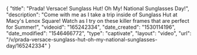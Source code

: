 {
    "title": "Prada! Versace! Sunglass Hut! Oh My! National Sunglasses Day!",
    "description": "Come with me as I take a trip inside of Sunglass Hut at Macy's Lenox Square! Watch as I try on these killer frames that are perfect for Summer!",
    "videoid": "165242334",
    "date_created": "1530114196",
    "date_modified": "1546466772",
    "type": "captivate",
    "layout": "video",
    "url": "\/v\/prada-versace-sunglass-hut-oh-my-national-sunglasses-day\/165242334"
}